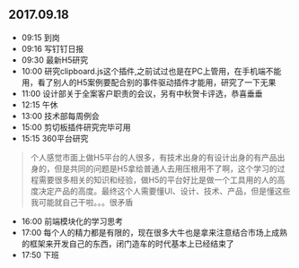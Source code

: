 ## 2017.09.18
* 09:15 到岗
* 09:16 写钉钉日报
* 09:30 最新H5研究
* 10:00 研究clipboard.js这个插件,之前试过也是在PC上管用，在手机端不能用，看了别人的H5案例要配合别的事件驱动插件才能用，研究了一下无果
* 11:00 设计部关于全案客户职责的会议，另有中秋贺卡评选，恭喜垂垂
* 12:15 午休
* 13:00 技术部每周例会
* 15:00 剪切板插件研究完毕可用
* 15:15 360平台研究
> 个人感觉市面上做H5平台的人很多，有技术出身的有设计出身的有产品出身的，但是共同的问题是H5拿给普通人去用压根用不了啊，这个学习的过程需要很多相关的知识和经验，做H5的平台好比是做一个工具用的人的高度决定产品的高度。最终这个人需要懂UI、设计、技术、产品，但是懂这些我可能就自己干啦。。。很矛盾
* 16:00 前端模块化的学习思考 
* 17:00 每个人的精力都是有限的，现在很多大牛也是拿来注意结合市场上成熟的框架来开发自己的东西，闭门造车的时代基本上已经结束了
* 17:50 下班
